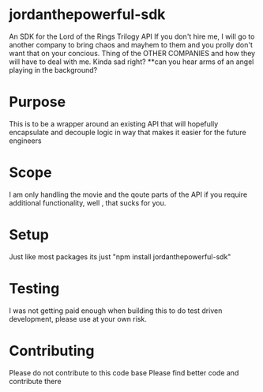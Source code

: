 # jordanthepowerful-sdk
An SDK for the Lord of the Rings Trilogy API 
If you don't hire me, I will go to another company to bring chaos and mayhem to them and you prolly don't want that on your concious. Thing of the OTHER COMPANIES and how they will have to deal with me. Kinda sad right? **can you hear arms of an angel playing in the background?

# Purpose 
This is to be a wrapper around an existing API that will hopefully encapsulate and decouple logic in way that makes it easier for the future engineers 

# Scope 
I am only handling the movie and the qoute parts of the API if you require additional functionality, well , that sucks for you. 

# Setup
Just like most packages its just "npm install jordanthepowerful-sdk"

# Testing 
I was not getting paid enough when building this to do test driven development, please use at your own risk. 


# Contributing 
Please do not contribute to this code base
Please find better code and contribute there
